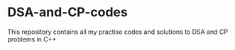 # DSA-and-CP-codes
This repository contains all my practise codes and solutions to DSA and CP problems in C++
